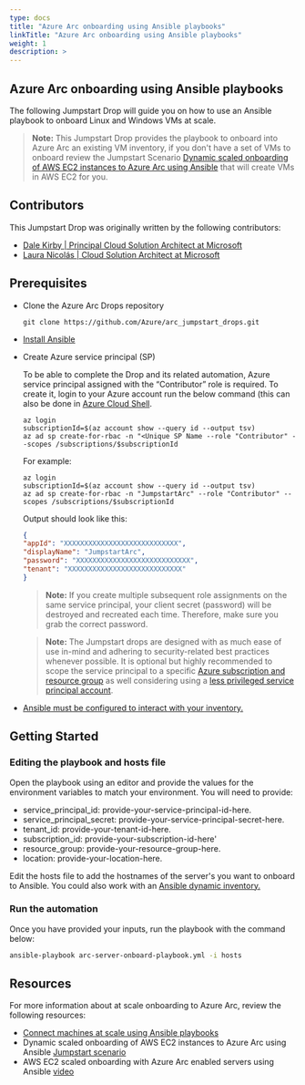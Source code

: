 ```yaml
---
type: docs
title: "Azure Arc onboarding using Ansible playbooks"
linkTitle: "Azure Arc onboarding using Ansible playbooks"
weight: 1
description: >
---
```


## Azure Arc onboarding using Ansible playbooks

The following Jumpstart Drop will guide you on how to use an Ansible playbook to onboard Linux and Windows VMs at scale.

> **Note:** This Jumpstart Drop provides the playbook to onboard into Azure Arc an existing VM inventory, if you don't have a set of VMs to onboard review the Jumpstart Scenario [Dynamic scaled onboarding of AWS EC2 instances to Azure Arc using Ansible](https://azurearcjumpstart.com/azure_arc_jumpstart/azure_arc_servers/scaled_deployment/aws_scaled_ansible) that will create VMs in AWS EC2 for you.

## Contributors

This Jumpstart Drop was originally written by the following contributors:

- [Dale Kirby | Principal Cloud Solution Architect at Microsoft](https://www.linkedin.com/in/dale-kirby/)
- [Laura Nicolás | Cloud Solution Architect at Microsoft](www.linkedin.com/in/lauranicolasd)

## Prerequisites

- Clone the Azure Arc Drops repository

    ```shell
    git clone https://github.com/Azure/arc_jumpstart_drops.git
    ```

- [Install Ansible](https://docs.ansible.com/ansible/latest/installation_guide/intro_installation.html)

- Create Azure service principal (SP)

    To be able to complete the Drop and its related automation, Azure service principal assigned with the “Contributor” role is required. To create it, login to your Azure account run the below command (this can also be done in [Azure Cloud Shell](https://shell.azure.com/).

    ```shell
    az login
    subscriptionId=$(az account show --query id --output tsv)
    az ad sp create-for-rbac -n "<Unique SP Name --role "Contributor" --scopes /subscriptions/$subscriptionId
    ```

    For example:

    ```shell
    az login
    subscriptionId=$(az account show --query id --output tsv)
    az ad sp create-for-rbac -n "JumpstartArc" --role "Contributor" --scopes /subscriptions/$subscriptionId
    ```

    Output should look like this:

    ```json
    {
    "appId": "XXXXXXXXXXXXXXXXXXXXXXXXXXXX",
    "displayName": "JumpstartArc",
    "password": "XXXXXXXXXXXXXXXXXXXXXXXXXXXX",
    "tenant": "XXXXXXXXXXXXXXXXXXXXXXXXXXXX"
    }
    ```

    > **Note:** If you create multiple subsequent role assignments on the same service principal, your client secret (password) will be destroyed and recreated each time. Therefore, make sure you grab the correct password.

    > **Note:** The Jumpstart drops are designed with as much ease of use in-mind and adhering to security-related best practices whenever possible. It is optional but highly recommended to scope the service principal to a specific [Azure subscription and resource group](https://learn.microsoft.com/cli/azure/ad/sp?view=azure-cli-latest) as well considering using a [less privileged service principal account](https://learn.microsoft.com/azure/role-based-access-control/best-practices).

- [Ansible must be configured to interact with your inventory.](https://docs.ansible.com/ansible/latest/getting_started/get_started_inventory.html#get-started-inventory)

## Getting Started

### Editing the playbook and hosts file

Open the playbook using an editor and provide the values for the environment variables to match your environment. You will need to provide:

- service_principal_id: provide-your-service-principal-id-here.
- service_principal_secret: provide-your-service-principal-secret-here.
- tenant_id: provide-your-tenant-id-here.
- subscription_id: provide-your-subscription-id-here'
- resource_group: provide-your-resource-group-here.
- location: provide-your-location-here.

Edit the hosts file to add the hostnames of the server's you want to onboard to Ansible. You could also work with an [Ansible dynamic inventory.](https://docs.ansible.com/ansible/latest/inventory_guide/intro_dynamic_inventory.html)

### Run the automation

Once you have provided your inputs, run the playbook with the command below:

```bash
ansible-playbook arc-server-onboard-playbook.yml -i hosts
```

## Resources

For more information about at scale onboarding to Azure Arc, review the following resources:

- [Connect machines at scale using Ansible playbooks](https://learn.microsoft.com/azure/azure-arc/servers/onboard-ansible-playbooks)
- Dynamic scaled onboarding of AWS EC2 instances to Azure Arc using Ansible [Jumpstart scenario](https://azurearcjumpstart.com/azure_arc_jumpstart/azure_arc_servers/scaled_deployment/aws_scaled_ansible)
- AWS EC2 scaled onboarding with Azure Arc enabled servers using Ansible [video](https://www.youtube.com/watch?v=0Eb2j8XlxUQ&t=15s)
